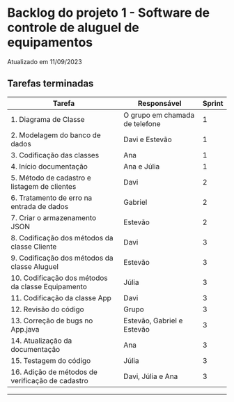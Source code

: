 # Backlog do projeto 1 - Software de controle de aluguel de equipamentos
Atualizado em 11/09/2023

## Tarefas terminadas

| Tarefa      | Responsável | Sprint |
| ----------- | ----------- | -------- |
| 1. Diagrama de Classe     | O grupo em chamada de telefone     | 1  |
| 2. Modelagem do banco de dados   | Davi e Estevão        | 1  |
| 3. Codificação das classes| Ana        | 1  |
| 4. Início documentação   | Ana e Júlia        | 1  | 
| 5. Método de cadastro e listagem  de clientes| Davi     | 2  |
| 6. Tratamento de erro na entrada de dados  | Gabriel        | 2  |
| 7. Criar o armazenamento JSON      | Estevão      | 2 |
| 8. Codificação dos métodos da classe Cliente  | Davi  | 3  |
| 9. Codificação dos métodos da classe Aluguel | Estevão | 3 |
| 10. Codificação dos métodos da classe Equipamento | Júlia | 3 |
| 11. Codificação da classe App | Davi | 3 |
| 12. Revisão do código | Grupo | 3 |
| 13. Correção de bugs no App.java | Estevão, Gabriel e Estevão | 3 |
| 14. Atualização da documentação | Ana | 3 |
| 15. Testagem do código | Júlia | 3 |
| 16. Adição de métodos de verificação de cadastro | Davi, Júlia e Ana | 3 |


----
